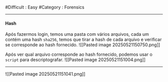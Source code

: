 #Difficult : Easy #Category : Forensics
***
#### Hash
Após fazermos login, temos uma pasta com vários arquivos, cada um contém uma hash `sha256`, temos que tirar a hash de cada arquivo e verificar se corresponde ao hash fornecido.
![[Pasted image 20250521150750.png]]

Após ver qual arquivo corresponde ao hash fornecido, podemos usar o `script` para descriptografar.
![[Pasted image 20250521151004.png]]
***
![[Pasted image 20250521151041.png]]